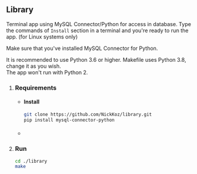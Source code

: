 ## Library

Terminal app using MySQL Connector/Python for access in database. Type the commands of `Install` section
in a terminal and you're ready to run the app. (for Linux systems only)  
  
Make sure that you've installed MySQL Connector for Python.
  
It is recommended to use Python 3.6 or higher. Makefile uses Python 3.8, change it as you wish.  
The app won't run with Python 2.

1. ### Requirements
    - #### Install
        ```bash
        git clone https://github.com/NickKoz/library.git
        pip install mysql-connector-python
        ```
    - #### 

2. ### Run
    ```bash
    cd ./library
    make
    ```
